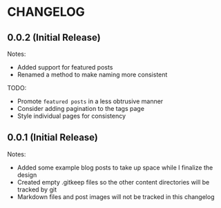 # CHANGELOG

## 0.0.2 (Initial Release)

Notes:

- Added support for featured posts
- Renamed a method to make naming more consistent

TODO:

- Promote `featured posts` in a less obtrusive manner
- Consider adding pagination to the tags page
- Style individual pages for consistency

## 0.0.1 (Initial Release)

Notes:

- Added some example blog posts to take up space while I finalize the design
- Created empty .gitkeep files so the other content directories will be tracked by git
- Markdown files and post images will not be tracked in this changelog
